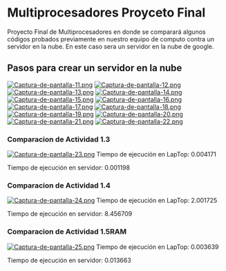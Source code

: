 # Multiprocesadores Proyceto Final
Proyecto Final de Multiprocesadores en donde se comparará algunos códigos probados previamente en nuestro equipo de computo contra un servidor en la nube. En este caso sera un servidor en la nube de google.
## Pasos para crear un servidor en la nube
[![Captura-de-pantalla-11.png](https://i.postimg.cc/1zVZywq8/Captura-de-pantalla-11.png)](https://postimg.cc/QBDzbBSD)
[![Captura-de-pantalla-12.png](https://i.postimg.cc/50wdCJp1/Captura-de-pantalla-12.png)](https://postimg.cc/cg45pVV5)
[![Captura-de-pantalla-13.png](https://i.postimg.cc/NMhvFF6p/Captura-de-pantalla-13.png)](https://postimg.cc/cKcb5s5n)
[![Captura-de-pantalla-14.png](https://i.postimg.cc/FzNtb6nS/Captura-de-pantalla-14.png)](https://postimg.cc/jwgktMTq)
[![Captura-de-pantalla-15.png](https://i.postimg.cc/NfzCL9cm/Captura-de-pantalla-15.png)](https://postimg.cc/rK5NPpzw)
[![Captura-de-pantalla-16.png](https://i.postimg.cc/zGHthzzM/Captura-de-pantalla-16.png)](https://postimg.cc/68wfJNGL)
[![Captura-de-pantalla-17.png](https://i.postimg.cc/6QsHLkTQ/Captura-de-pantalla-17.png)](https://postimg.cc/PC4zdFWG)
[![Captura-de-pantalla-18.png](https://i.postimg.cc/9fGLxLqY/Captura-de-pantalla-18.png)](https://postimg.cc/67pVqLc8)
[![Captura-de-pantalla-19.png](https://i.postimg.cc/76wmjS38/Captura-de-pantalla-19.png)](https://postimg.cc/VSZqCrZD)
[![Captura-de-pantalla-20.png](https://i.postimg.cc/nrw2s56p/Captura-de-pantalla-20.png)](https://postimg.cc/1Vww2Wmj)
[![Captura-de-pantalla-21.png](https://i.postimg.cc/D0z5wFpx/Captura-de-pantalla-21.png)](https://postimg.cc/r0v5h6k4)
[![Captura-de-pantalla-22.png](https://i.postimg.cc/cHhXW6hK/Captura-de-pantalla-22.png)](https://postimg.cc/MMcyb6hx)

### Comparacion de Actividad 1.3
[![Captura-de-pantalla-23.png](https://i.postimg.cc/TYtSvN1d/Captura-de-pantalla-23.png)](https://postimg.cc/F7JGjZ08)
Tiempo de ejecución en LapTop:   0.004171

Tiempo de ejecución en servidor:  0.001198

### Comparacion de Actividad 1.4
[![Captura-de-pantalla-24.png](https://i.postimg.cc/VkjCbpt1/Captura-de-pantalla-24.png)](https://postimg.cc/sMgXknK0)
Tiempo de ejecución en LapTop:   2.001725

Tiempo de ejecución en servidor:  8.456709

### Comparacion de Actividad 1.5RAM
[![Captura-de-pantalla-25.png](https://i.postimg.cc/RV28Xs0N/Captura-de-pantalla-25.png)](https://postimg.cc/QHk0Mq13)
Tiempo de ejecución en LapTop:   0.003639

Tiempo de ejecución en servidor:  0.013663
